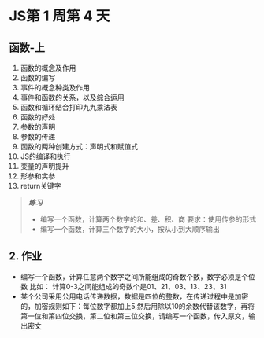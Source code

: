 # JS第 1 周第 4 天

## 函数-上

1. 函数的概念及作用
2. 函数的编写
3. 事件的概念种类及作用
4. 事件和函数的关系，以及综合运用
5. 函数和循环结合打印九九乘法表
6. 函数的好处
7. 参数的声明
8. 参数的传递
9. 函数的两种创建方式：声明式和赋值式
10. JS的编译和执行
11. 变量的声明提升
12. 形参和实参
13. return关键字

> ***练习***
>
> - 编写一个函数，计算两个数字的和、差、积、商
>   要求：使用传参的形式
> - 编写一个函数，计算三个数字的大小，按从小到大顺序输出

## 2. 作业

- 编写一个函数，计算任意两个数字之间所能组成的奇数个数，数字必须是个位数
  比如： 计算0-3之间能组成的奇数个是01、21、03、13、23、31
- 某个公司采用公用电话传递数据，数据是四位的整数，在传递过程中是加密的，加密规则如下：每位数字都加上5,然后用除以10的余数代替该数字，再将第一位和第四位交换，第二位和第三位交换，请编写一个函数，传入原文，输出密文